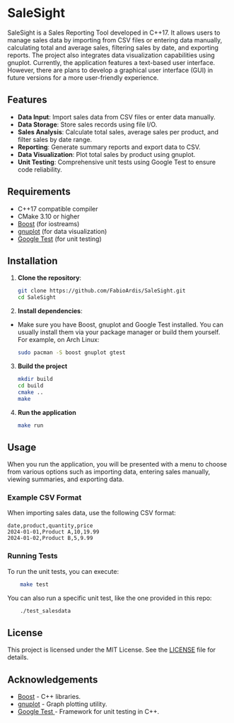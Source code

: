 # SaleSight

SaleSight is a Sales Reporting Tool developed in C++17. It allows users to manage sales data by importing from CSV files or entering data manually, calculating total and average sales, filtering sales by date, and exporting reports. The project also integrates data visualization capabilities using gnuplot. Currently, the application features a text-based user interface. However, there are plans to develop a graphical user interface (GUI) in future versions for a more user-friendly experience.

## Features

- **Data Input**: Import sales data from CSV files or enter data manually.
- **Data Storage**: Store sales records using file I/O.
- **Sales Analysis**: Calculate total sales, average sales per product, and filter sales by date range.
- **Reporting**: Generate summary reports and export data to CSV.
- **Data Visualization**: Plot total sales by product using gnuplot.
- **Unit Testing**: Comprehensive unit tests using Google Test to ensure code reliability.
  
## Requirements

- C++17 compatible compiler
- CMake 3.10 or higher
- [Boost](https://www.boost.org/) (for iostreams)
- [gnuplot](http://www.gnuplot.info/) (for data visualization)
- [Google Test](https://github.com/google/googletest) (for unit testing)

## Installation

1. **Clone the repository**:
    ```bash
    git clone https://github.com/FabioArdis/SaleSight.git
    cd SaleSight
    ```
2. **Install dependencies**:
- Make sure you have Boost, gnuplot and Google Test installed. You can usually install them via your package manager or build them yourself. For example, on Arch Linux:
    ```bash
    sudo pacman -S boost gnuplot gtest
    ```
3. **Build the project**
    ```bash
    mkdir build
    cd build
    cmake ..
    make
    ```
4. **Run the application**
    ```bash
    make run
    ```

## Usage
When you run the application, you will be presented with a menu to choose from various options such as importing data, entering sales manually, viewing summaries, and exporting data.

### Example CSV Format
When importing sales data, use the following CSV format:

```csv
date,product,quantity,price
2024-01-01,Product A,10,19.99
2024-01-02,Product B,5,9.99
```

### Running Tests

To run the unit tests, you can execute:

```bash
    make test
```

You can also run a specific unit test, like the one provided in this repo:

```bash
    ./test_salesdata
```


## License
This project is licensed under the MIT License. See the [LICENSE](https://github.com/FabioArdis/SaleSight/blob/main/LICENSE) file for details.

## Acknowledgements
- [Boost](https://www.boost.org/) - C++ libraries.
- [gnuplot](http://www.gnuplot.info/) - Graph plotting utility.
- [Google Test ](https://github.com/google/googletest) - Framework for unit testing in C++.
